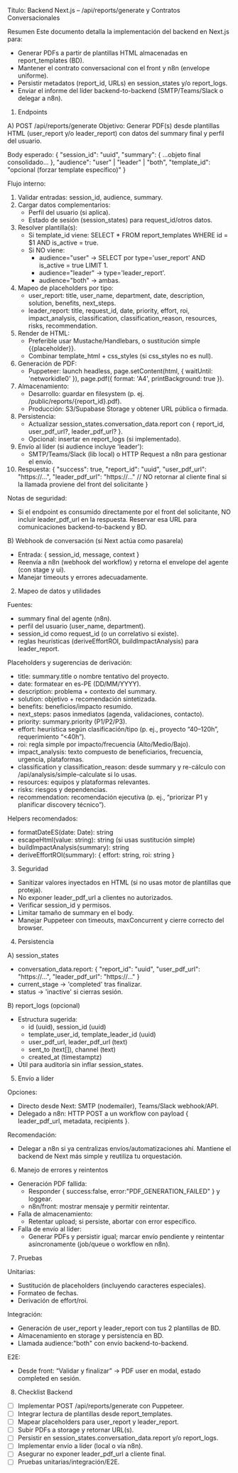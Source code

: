 Título: Backend Next.js – /api/reports/generate y Contratos Conversacionales

Resumen
Este documento detalla la implementación del backend en Next.js para:
- Generar PDFs a partir de plantillas HTML almacenadas en report_templates (BD).
- Mantener el contrato conversacional con el front y n8n (envelope uniforme).
- Persistir metadatos (report_id, URLs) en session_states y/o report_logs.
- Enviar el informe del líder backend-to-backend (SMTP/Teams/Slack o delegar a n8n).

1) Endpoints

A) POST /api/reports/generate
Objetivo: Generar PDF(s) desde plantillas HTML (user_report y/o leader_report) con datos del summary final y perfil del usuario.

Body esperado:
{
  "session_id": "uuid",
  "summary": { ...objeto final consolidado... },
  "audience": "user" | "leader" | "both",
  "template_id": "opcional (forzar template específico)"
}

Flujo interno:
1. Validar entradas: session_id, audience, summary.
2. Cargar datos complementarios:
   - Perfil del usuario (si aplica).
   - Estado de sesión (session_states) para request_id/otros datos.
3. Resolver plantilla(s):
   - Si template_id viene: SELECT * FROM report_templates WHERE id = $1 AND is_active = true.
   - Si NO viene:
     - audience="user" → SELECT por type='user_report' AND is_active = true LIMIT 1.
     - audience="leader" → type='leader_report'.
     - audience="both" → ambas.
4. Mapeo de placeholders por tipo:
   - user_report: title, user_name, department, date, description, solution, benefits, next_steps.
   - leader_report: title, request_id, date, priority, effort, roi, impact_analysis, classification, classification_reason, resources, risks, recommendation.
5. Render de HTML:
   - Preferible usar Mustache/Handlebars, o sustitución simple {{placeholder}}.
   - Combinar template_html + css_styles (si css_styles no es null).
6. Generación de PDF:
   - Puppeteer: launch headless, page.setContent(html, { waitUntil: 'networkidle0' }), page.pdf({ format: 'A4', printBackground: true }).
7. Almacenamiento:
   - Desarrollo: guardar en filesystem (p. ej. /public/reports/{report_id}.pdf).
   - Producción: S3/Supabase Storage y obtener URL pública o firmada.
8. Persistencia:
   - Actualizar session_states.conversation_data.report con { report_id, user_pdf_url?, leader_pdf_url? }.
   - Opcional: insertar en report_logs (si implementado).
9. Envío al líder (si audience incluye 'leader'):
   - SMTP/Teams/Slack (lib local) o HTTP Request a n8n para gestionar el envío.
10. Respuesta:
{
  "success": true,
  "report_id": "uuid",
  "user_pdf_url": "https://...",
  "leader_pdf_url": "https://..." // NO retornar al cliente final si la llamada proviene del front del solicitante
}

Notas de seguridad:
- Si el endpoint es consumido directamente por el front del solicitante, NO incluir leader_pdf_url en la respuesta. Reservar esa URL para comunicaciones backend-to-backend y BD.

B) Webhook de conversación (si Next actúa como pasarela)
- Entrada: { session_id, message, context }
- Reenvía a n8n (webhook del workflow) y retorna el envelope del agente (con stage y ui).
- Manejar timeouts y errores adecuadamente.

2) Mapeo de datos y utilidades

Fuentes:
- summary final del agente (n8n).
- perfil del usuario (user_name, department).
- session_id como request_id (o un correlativo si existe).
- reglas heurísticas (deriveEffortROI, buildImpactAnalysis) para leader_report.

Placeholders y sugerencias de derivación:
- title: summary.title o nombre tentativo del proyecto.
- date: formatear en es-PE (DD/MM/YYYY).
- description: problema + contexto del summary.
- solution: objetivo + recomendación sintetizada.
- benefits: beneficios/impacto resumido.
- next_steps: pasos inmediatos (agenda, validaciones, contacto).
- priority: summary.priority (P1/P2/P3).
- effort: heurística según clasificación/tipo (p. ej., proyecto “40–120h”, requerimiento “<40h”).
- roi: regla simple por impacto/frecuencia (Alto/Medio/Bajo).
- impact_analysis: texto compuesto de beneficiarios, frecuencia, urgencia, plataformas.
- classification y classification_reason: desde summary y re-cálculo con /api/analysis/simple-calculate si lo usas.
- resources: equipos y plataformas relevantes.
- risks: riesgos y dependencias.
- recommendation: recomendación ejecutiva (p. ej., “priorizar P1 y planificar discovery técnico”).

Helpers recomendados:
- formatDateES(date: Date): string
- escapeHtml(value: string): string (si usas sustitución simple)
- buildImpactAnalysis(summary): string
- deriveEffortROI(summary): { effort: string, roi: string }

3) Seguridad

- Sanitizar valores inyectados en HTML (si no usas motor de plantillas que proteja).
- No exponer leader_pdf_url a clientes no autorizados.
- Verificar session_id y permisos.
- Limitar tamaño de summary en el body.
- Manejar Puppeteer con timeouts, maxConcurrent y cierre correcto del browser.

4) Persistencia

A) session_states
- conversation_data.report:
  {
    "report_id": "uuid",
    "user_pdf_url": "https://...",
    "leader_pdf_url": "https://..."
  }
- current_stage → 'completed' tras finalizar.
- status → 'inactive' si cierras sesión.

B) report_logs (opcional)
- Estructura sugerida:
  - id (uuid), session_id (uuid)
  - template_user_id, template_leader_id (uuid)
  - user_pdf_url, leader_pdf_url (text)
  - sent_to (text[]), channel (text)
  - created_at (timestamptz)
- Útil para auditoría sin inflar session_states.

5) Envío a líder

Opciones:
- Directo desde Next: SMTP (nodemailer), Teams/Slack webhook/API.
- Delegado a n8n: HTTP POST a un workflow con payload { leader_pdf_url, metadata, recipients }.

Recomendación:
- Delegar a n8n si ya centralizas envíos/automatizaciones ahí. Mantiene el backend de Next más simple y reutiliza tu orquestación.

6) Manejo de errores y reintentos

- Generación PDF fallida:
  - Responder { success:false, error:"PDF_GENERATION_FAILED" } y loggear.
  - n8n/front: mostrar mensaje y permitir reintentar.
- Falla de almacenamiento:
  - Retentar upload; si persiste, abortar con error específico.
- Falla de envío al líder:
  - Generar PDFs y persistir igual; marcar envío pendiente y reintentar asíncronamente (job/queue o workflow en n8n).

7) Pruebas

Unitarias:
- Sustitución de placeholders (incluyendo caracteres especiales).
- Formateo de fechas.
- Derivación de effort/roi.

Integración:
- Generación de user_report y leader_report con tus 2 plantillas de BD.
- Almacenamiento en storage y persistencia en BD.
- Llamada audience:"both" con envío backend-to-backend.

E2E:
- Desde front: “Validar y finalizar” → PDF user en modal, estado completed en sesión.

8) Checklist Backend
- [ ] Implementar POST /api/reports/generate con Puppeteer.
- [ ] Integrar lectura de plantillas desde report_templates.
- [ ] Mapear placeholders para user_report y leader_report.
- [ ] Subir PDFs a storage y retornar URL(s).
- [ ] Persistir en session_states.conversation_data.report y/o report_logs.
- [ ] Implementar envío a líder (local o vía n8n).
- [ ] Asegurar no exponer leader_pdf_url a cliente final.
- [ ] Pruebas unitarias/integración/E2E.
